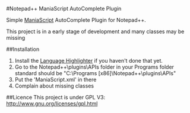 #Notepad++ ManiaScript AutoComplete Plugin

Simple [ManiaScript](http://wiki.maniaplanet.com/en/ManiaScript) AutoComplete Plugin for Notepad++.

This project is in a early stage of development and many classes may be missing

##Installation
1.  Install the [Language Highlighter](https://github.com/Banane9/notepadplusplus-maniascript) if you haven't done that yet.
2.  Go to the Notepad++\plugins\APIs folder in your Programs folder standard should be "C:\\Programs [x86]\Notepad++\plugins\APIs\"
3.  Put the 'ManiaScript.xml' in there
4.  Complain about missing classes

##Licence
This project is under GPL V3: http://www.gnu.org/licenses/gpl.html